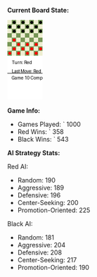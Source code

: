
**Current Board State:**  
<!-- START_GIF -->
![Checkers Game](./checkers_game.gif)
<!-- END_GIF -->

**Game Info:**  
- Games Played: `<!-- GAMES_PLAYED --> 1000
- Red Wins: `<!-- RED_WINS --> 358
- Black Wins: `<!-- BLACK_WINS --> 543

<!-- AI_STATS -->
**AI Strategy Stats:**

Red AI:
- Random: 190
- Aggressive: 189
- Defensive: 196
- Center-Seeking: 200
- Promotion-Oriented: 225

Black AI:
- Random: 181
- Aggressive: 204
- Defensive: 208
- Center-Seeking: 217
- Promotion-Oriented: 190
